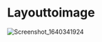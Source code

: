 # Layouttoimage

![Screenshot_1640341924](https://user-images.githubusercontent.com/74593517/147345335-a1f8d14c-fae6-4f56-9c04-cfff5a434858.png)
